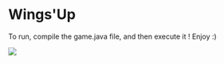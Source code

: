# Wings'Up

To run, compile the game.java file, and then execute it !
Enjoy :)

![](https://media.giphy.com/media/bc1HINLRP1qxq9HBEk/giphy.gif)

